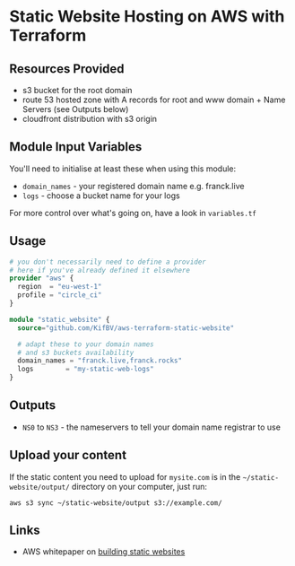 Static Website Hosting on AWS with Terraform
===========

Resources Provided
------------------

- s3 bucket for the root domain
- route 53 hosted zone with A records for root and www domain + Name Servers (see Outputs below)
- cloudfront distribution with s3 origin

Module Input Variables
----------------------

You'll need to initialise at least these when using this module:
- `domain_names` - your registered domain name e.g. franck.live
- `logs`        - choose a bucket name for your logs

For more control over what's going on, have a look in `variables.tf`

Usage
-----

```tf
# you don't necessarily need to define a provider
# here if you've already defined it elsewhere
provider "aws" {
  region  = "eu-west-1"
  profile = "circle_ci"
}

module "static_website" {
  source="github.com/KifBV/aws-terraform-static-website"

  # adapt these to your domain names
  # and s3 buckets availability
  domain_names = "franck.live,franck.rocks"
  logs        = "my-static-web-logs"
}
```

Outputs
-------

 - `NS0` to `NS3` - the nameservers to tell your domain name registrar to use

Upload your content
-------------------

If the static content you need to upload for `mysite.com` is in the `~/static-website/output/` directory on your computer, just run:

`aws s3 sync ~/static-website/output s3://example.com/`

Links
-----

- AWS whitepaper on [building static websites](https://d0.awsstatic.com/whitepapers/Building%20Static%20Websites%20on%20AWS.pdf)
